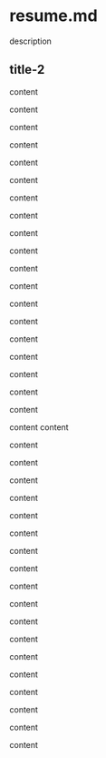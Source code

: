 # resume.md

description

## title-2

content

content

content

content

content

content

content

content

content

content

content

content

content

content

content

content

content

content

content

content
content

content

content

content

content

content

content

content

content

content

content

content

content

content

content

content

content

content

content
